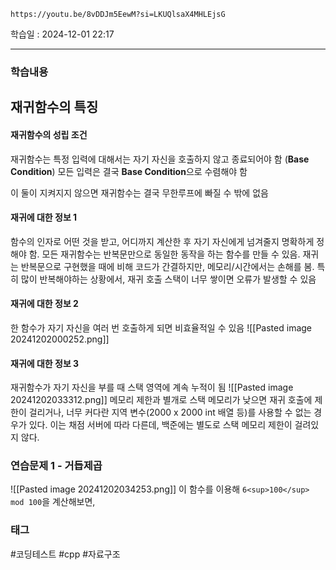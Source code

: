 ```vid
https://youtu.be/8vDDJm5EewM?si=LKUQlsaX4MHLEjsG
```

학습일 : 2024-12-01 22:17

---
### 학습내용
## 재귀함수의 특징

#### 재귀함수의 성립 조건
재귀함수는 특정 입력에 대해서는 자기 자신을 호출하지 않고 종료되어야 함 (**Base Condition**)
모든 입력은 결국 **Base Condition**으로 수렴해야 함

이 둘이 지켜지지 않으면 재귀함수는 결국 무한루프에 빠질 수 밖에 없음

#### 재귀에 대한 정보 1
함수의 인자로 어떤 것을 받고, 어디까지 계산한 후 자기 자신에게 넘겨줄지 명확하게 정해야 함.
모든 재귀함수는 반복문만으로 동일한 동작을 하는 함수를 만들 수 있음.
재귀는 반복문으로 구현했을 때에 비해 코드가 간결하지만, 메모리/시간에서는 손해를 봄. 특히 많이 반복해야하는 상황에서, 재귀 호출 스택이 너무 쌓이면 오류가 발생할 수 있음

#### 재귀에 대한 정보 2
한 함수가 자기 자신을 여러 번 호출하게 되면 비효율적일 수 있음
![[Pasted image 20241202000252.png]]

#### 재귀에 대한 정보 3
재귀함수가 자기 자신을 부를 때 스택 영역에 계속 누적이 됨
![[Pasted image 20241202033312.png]]
메모리 제한과 별개로 스택 메모리가 낮으면 재귀 호출에 제한이 걸리거나, 너무 커다란 지역 변수(2000 x 2000 int 배열 등)를 사용할 수 없는 경우가 있다. 이는 채점 서버에 따라 다른데, 백준에는 별도로 스택 메모리 제한이 걸려있지 않다.

### 연습문제 1 - 거듭제곱
![[Pasted image 20241202034253.png]]
이 함수를 이용해 `6<sup>100</sup> mod 100`을 계산해보면, 











### 태그
#코딩테스트 #cpp #자료구조



